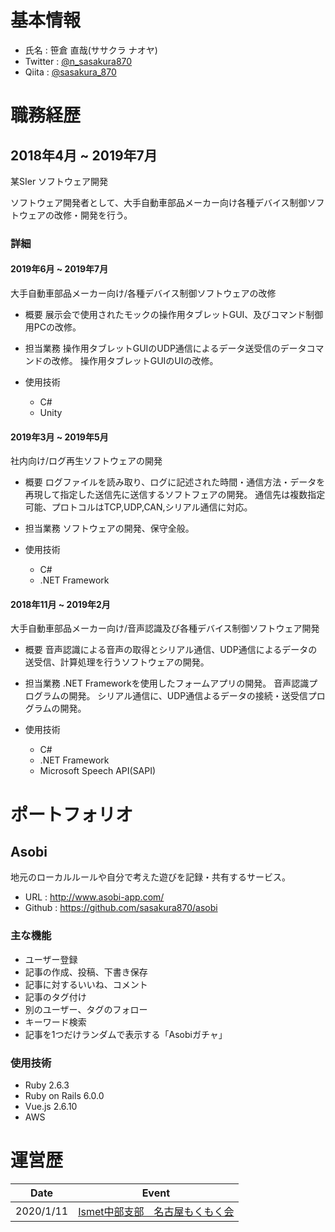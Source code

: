 # 基本情報
+ 氏名 : 笹倉 直哉(ササクラ ナオヤ)
+ Twitter : [@n_sasakura870](https://twitter.com/n_sasakura870)
+ Qiita : [@sasakura_870](https://qiita.com/sasakura_870)

# 職務経歴
## 2018年4月 ~ 2019年7月
某SIer ソフトウェア開発

ソフトウェア開発者として、大手自動車部品メーカー向け各種デバイス制御ソフトウェアの改修・開発を行う。

### 詳細
#### 2019年6月 ~ 2019年7月
大手自動車部品メーカー向け/各種デバイス制御ソフトウェアの改修

+ 概要
    展示会で使用されたモックの操作用タブレットGUI、及びコマンド制御用PCの改修。

+ 担当業務
    操作用タブレットGUIのUDP通信によるデータ送受信のデータコマンドの改修。
    操作用タブレットGUIのUIの改修。

+ 使用技術
  - C#
  - Unity

#### 2019年3月 ~ 2019年5月
社内向け/ログ再生ソフトウェアの開発

+ 概要
    ログファイルを読み取り、ログに記述された時間・通信方法・データを再現して指定した送信先に送信するソフトフェアの開発。
    通信先は複数指定可能、プロトコルはTCP,UDP,CAN,シリアル通信に対応。

+ 担当業務
    ソフトウェアの開発、保守全般。

+ 使用技術
  - C#
  - .NET Framework

#### 2018年11月 ~ 2019年2月
大手自動車部品メーカー向け/音声認識及び各種デバイス制御ソフトウェア開発

+ 概要
    音声認識による音声の取得とシリアル通信、UDP通信によるデータの送受信、計算処理を行うソフトウェアの開発。

+ 担当業務
    .NET Frameworkを使用したフォームアプリの開発。
    音声認識プログラムの開発。
    シリアル通信に、UDP通信よるデータの接続・送受信プログラムの開発。

+ 使用技術
  - C#
  - .NET Framework
  - Microsoft Speech API(SAPI)

# ポートフォリオ
## Asobi
地元のローカルルールや自分で考えた遊びを記録・共有するサービス。

+ URL : http://www.asobi-app.com/
+ Github : https://github.com/sasakura870/asobi
### 主な機能
+ ユーザー登録
+ 記事の作成、投稿、下書き保存
+ 記事に対するいいね、コメント
+ 記事のタグ付け
+ 別のユーザー、タグのフォロー
+ キーワード検索
+ 記事を1つだけランダムで表示する「Asobiガチャ」

### 使用技術
+ Ruby 2.6.3
+ Ruby on Rails 6.0.0
+ Vue.js 2.6.10
+ AWS

# 運営歴
|Date|Event|
|---|---|
|2020/1/11|[Ismet中部支部　名古屋もくもく会](https://connpass.com/event/158832/)|
